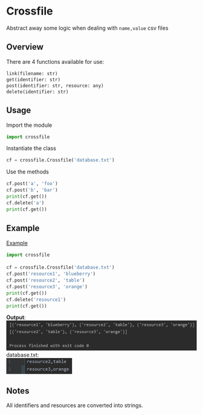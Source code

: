 # Crossfile
Abstract away some logic when dealing with `name,value` csv files  

## Overview
There are 4 functions available for use:
```
link(filename: str)
get(identifier: str)
post(identifier: str, resource: any)
delete(identifier: str)
```

## Usage
Import the module
```python
import crossfile
```
Instantiate the class
```python
cf = crossfile.Crossfile('database.txt')
```
Use the methods
```python
cf.post('a', 'foo')
cf.post('b', 'bar')
print(cf.get())
cf.delete('a')
print(cf.get())
```

## Example
[Example](example.py)
```python
import crossfile

cf = crossfile.Crossfile('database.txt')
cf.post('resource1', 'blueberry')
cf.post('resource2', 'table')
cf.post('resource3', 'orange')
print(cf.get())
cf.delete('resource1')
print(cf.get())
```

**Output**:  
![output](output.png)
database.txt:  
![img.png](database.txt.png)

## Notes
All identifiers and resources are converted into strings.